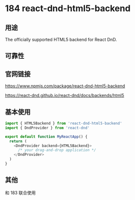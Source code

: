 # 184 react-dnd-html5-backend

## 用途

The officially supported HTML5 backend for React DnD. 

## 可靠性

## 官网链接

https://www.npmjs.com/package/react-dnd-html5-backend

https://react-dnd.github.io/react-dnd/docs/backends/html5


## 基本使用

```js
import { HTML5Backend } from 'react-dnd-html5-backend'
import { DndProvider } from 'react-dnd'

export default function MyReactApp() {
  return (
    <DndProvider backend={HTML5Backend}>
      /* your drag-and-drop application */
    </DndProvider>
  )
}
```

## 其他

和 183 联合使用
